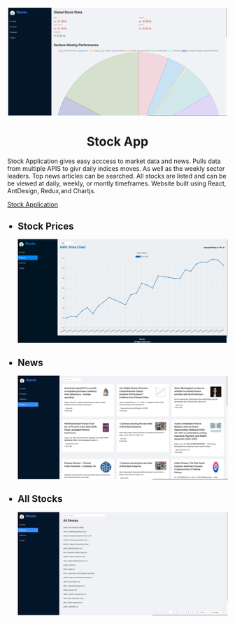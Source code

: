 <p align = "center">
    <img alt="Home" src="/pictures/Home.png" width ="500"/>
</p>
<h1 align="center">Stock App</h1>
<p>
 Stock Application gives easy acccess to market data and news. Pulls data from multiple APIS to givr daily indices moves. As well as the weekly sector leaders. Top news articles can be searched. All stocks are listed and can be be viewed at daily, weekly, or montly timeframes. Website built using React, AntDesign, Redux,and Chartjs. 
</p>
<a href="https://stock-application.netlify.app/" target="_blank" rel="noopener">Stock Application</a>
<ul>
    <h2><li>Stock Prices</li></h2>
            <img alt="Chart" src="/pictures/Chart.png" width ="500"/>
    <h2><li>News</li></h2>
            <img alt="Chart" src="/pictures/News.png" width ="500"/>
    <h2><li>All Stocks</li></h2>
            <img alt="Chart" src="/pictures/List.png" width ="500"/>
</ul>








